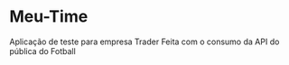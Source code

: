 # Meu-Time

Aplicação de teste para empresa Trader
Feita com o consumo da API do pública do Fotball
